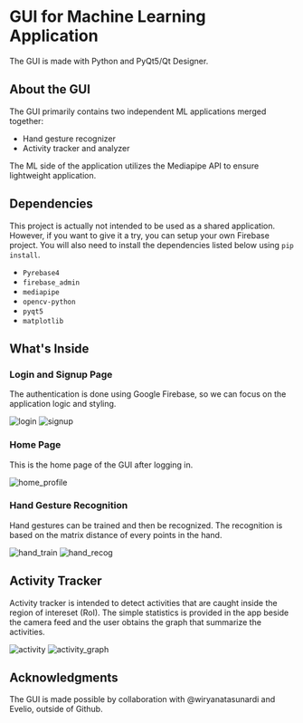 # GUI for Machine Learning Application

The GUI is made with Python and PyQt5/Qt Designer.

## About the GUI

The GUI primarily contains two independent ML applications merged together:
- Hand gesture recognizer
- Activity tracker and analyzer

The ML side of the application utilizes the Mediapipe API to ensure lightweight application.

## Dependencies

This project is actually not intended to be used as a shared application. However, if you want to give it a try, you can setup your own Firebase project.
You will also need to install the dependencies listed below using `pip install`.
- `Pyrebase4`
- `firebase_admin`
- `mediapipe`
- `opencv-python`
- `pyqt5`
- `matplotlib`

## What's Inside

### Login and Signup Page
The authentication is done using Google Firebase, so we can focus on the application logic and styling.

![login](https://github.com/vincadrn/pyqt5-gui/assets/42486755/45e80f9c-54ee-4ac5-897f-cf567d21e190)
![signup](https://github.com/vincadrn/pyqt5-gui/assets/42486755/97ad4e5a-9978-4e69-a5a0-724be13a5343)

### Home Page
This is the home page of the GUI after logging in.

![home_profile](https://github.com/vincadrn/pyqt5-gui/assets/42486755/9e60c429-5a2b-4add-8646-2e7de8e84431)

### Hand Gesture Recognition
Hand gestures can be trained and then be recognized. The recognition is based on the matrix distance of every points in the hand.

![hand_train](https://github.com/vincadrn/pyqt5-gui/assets/42486755/45c495bc-0246-4319-87d0-0c9977ddaec2)
![hand_recog](https://github.com/vincadrn/pyqt5-gui/assets/42486755/f72fb5e6-317d-47a0-b9d0-26d8c3c077e6)

## Activity Tracker
Activity tracker is intended to detect activities that are caught inside the region of intereset (RoI). The simple statistics is provided in the app beside the camera feed and the user obtains the graph that summarize the activities.

![activity](https://github.com/vincadrn/pyqt5-gui/assets/42486755/29a23b2b-ebe6-4de7-ae2b-7b7bf26d0f59)
![activity_graph](https://github.com/vincadrn/pyqt5-gui/assets/42486755/ac592bde-6a52-4b5f-8d4f-2dd8dda70bcc)


## Acknowledgments

The GUI is made possible by collaboration with @wiryanatasunardi and Evelio, outside of Github.
